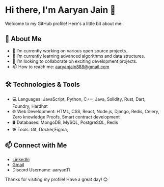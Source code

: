 # Hi there, I'm Aaryan Jain 👋 

Welcome to my GitHub profile! Here's a little bit about me:

## 🚀 About Me
- 🔭 I’m currently working on various open source projects.
- 🌱 I’m currently learning advanced algorithms and data structures.
- 👯 I’m looking to collaborate on exciting development projects.
- 📫 How to reach me: [aaryanjain888@gmail.com](mailto:aaryanjain888@gmail.com)

## 🛠️ Technologies & Tools
- 💻 Languages: JavaScript, Python, C++, Java, Solidity, Rust, Dart, Foundry, Hardhat
- 🌐 Web Development: HTML, CSS, React, Node.js, Django, Redis, Celery, Zero knowledge Proofs, Smart contract development
- 🛢️ Databases: MongoDB, MySQL, PostgreSQL, Redis 
- ⚙️ Tools: Git, Docker,Figma, 

## 📫 Connect with Me
- [LinkedIn](https://www.linkedin.com/in/aaryan-jain-02b44827a/)
- [Gmail](aaryanjain888@gmail.com)
- Discord Username: aaryan11

Thanks for visiting my profile! Have a great day! 😊
 
